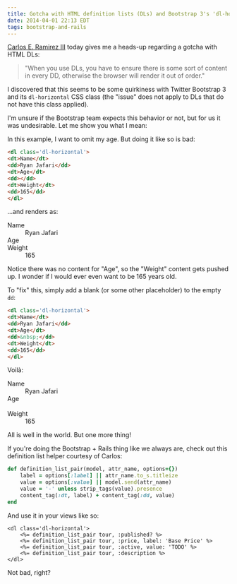 ```yaml
---
title: Gotcha with HTML definition lists (DLs) and Bootstrap 3's 'dl-horizontal' class
date: 2014-04-01 22:13 EDT
tags: bootstrap-and-rails
---
```


[Carlos E. Ramirez III](http://www.linkedin.com/in/carlosramireziii) today gives me a heads-up regarding a gotcha with HTML DLs:

<blockquote>
  <p>"When you use DLs, you have to ensure there is some sort of content in every DD, otherwise the browser will render it out of order."</p>
</blockquote>

I discovered that this seems to be some quirkiness with Twitter Bootstrap 3 and its `dl-horizontal` CSS class (the "issue" does not apply to DLs that do not have this class applied).

I'm unsure if the Bootstrap team expects this behavior or not, but for us it was undesirable. Let me show you what I mean:

In this example, I want to omit my age. But doing it like so is bad:

```html
<dl class='dl-horizontal'>
<dt>Name</dt>
<dd>Ryan Jafari</dd>
<dt>Age</dt>
<dd></dd>
<dt>Weight</dt>
<dd>165</dd>
</dl>
```

...and renders as:

<div class='well well-sm'>
    <dl class='dl-horizontal'>
        <dt>Name</dt>
        <dd>Ryan Jafari</dd>
        <dt>Age</dt>
        <dd></dd>
        <dt>Weight</dt>
        <dd>165</dd>
    </dl>
</div>

Notice there was no content for "Age", so the "Weight" content gets pushed up. I wonder if I would ever even want to be 165 years old.

To "fix" this, simply add a blank (or some other placeholder) to the empty `dd`:

```html
<dl class='dl-horizontal'>
<dt>Name</dt>
<dd>Ryan Jafari</dd>
<dt>Age</dt>
<dd>&nbsp;</dd>
<dt>Weight</dt>
<dd>165</dd>
</dl>
```

Voilà:

<div class='well well-sm'>
    <dl class='dl-horizontal' style='margin-bottom:0;'>
        <dt>Name</dt>
        <dd>Ryan Jafari</dd>
        <dt>Age</dt>
        <dd>&nbsp;</dd>
        <dt>Weight</dt>
        <dd>165</dd>
    </dl>
</div>

All is well in the world. But one more thing!

If you're doing the Bootstrap + Rails thing like we always are, check out this definition list helper courtesy of Carlos:

```ruby
def definition_list_pair(model, attr_name, options={})
    label = options[:label] || attr_name.to_s.titleize
    value = options[:value] || model.send(attr_name)
    value = '-' unless strip_tags(value).presence
    content_tag(:dt, label) + content_tag(:dd, value)
end
```

And use it in your views like so:

```erb
<dl class='dl-horizontal'>
    <%= definition_list_pair tour, :published? %>
    <%= definition_list_pair tour, :price, label: 'Base Price' %>
    <%= definition_list_pair tour, :active, value: 'TODO' %>
    <%= definition_list_pair tour, :description %>
</dl>
```

Not bad, right?
